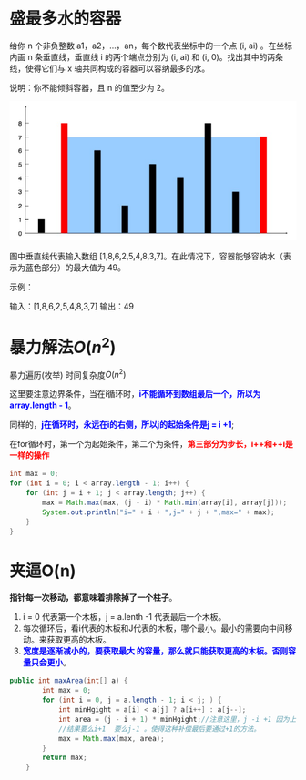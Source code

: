 # 盛最多水的容器

给你 n 个非负整数 a1，a2，...，an，每个数代表坐标中的一个点 (i, ai) 。在坐标内画 n 条垂直线，垂直线 i 的两个端点分别为 (i, ai) 和 (i, 0)。找出其中的两条线，使得它们与 x 轴共同构成的容器可以容纳最多的水。

说明：你不能倾斜容器，且 n 的值至少为 2。

![image-20200614120513143](image/image-20200614120513143.png)

图中垂直线代表输入数组 [1,8,6,2,5,4,8,3,7]。在此情况下，容器能够容纳水（表示为蓝色部分）的最大值为 49。

 

示例：

输入：[1,8,6,2,5,4,8,3,7]
输出：49



# 暴力解法$O(n^2)$

暴力遍历(枚举) 时间复杂度$O(n^2)$



这里要注意边界条件，当在i循环时，<strong style="color:blue;">i不能循环到数组最后一个，所以为 array.length - 1</strong>。

同样的，<strong style="color:blue;">j在循环时，永远在i的右侧，所以j的起始条件是j  = i +1</strong>; 

在for循环时，第一个为起始条件，第二个为条件，<strong style="color:red;">第三部分为步长，i++和++i是一样的操作</strong>

```java
int max = 0;
for (int i = 0; i < array.length - 1; i++) {
    for (int j = i + 1; j < array.length; j++) {
        max = Math.max(max, (j - i) * Math.min(array[i], array[j]));
        System.out.println("i=" + i + ",j=" + j + ",max=" + max);
    }
}
```

# 夹逼O(n)

**指针每一次移动，都意味着排除掉了一个柱子**。

1. i = 0 代表第一个木板，j = a.lenth -1 代表最后一个木板。
2. 每次循环后，看i代表的木板和J代表的木板，哪个最小。最小的需要向中间移动。来获取更高的木板。
3. <strong style="color:blue;">宽度是逐渐减小的，要获取最大 的容量，那么就只能获取更高的木板。否则容量只会更小</strong>。



```java
public int maxArea(int[] a) {
        int max = 0;
        for (int i = 0, j = a.length - 1; i < j; ) {
            int minHgight = a[i] < a[j] ? a[i++] : a[j--];
            int area = (j - i + 1) * minHgight;//注意这里，j -i +1 因为上面一行的操作，使得产生的
            //结果要么i+1  要么j-1 。使得这种补偿最后要通过+1的方法。
            max = Math.max(max, area);
        }
        return max;
    }
```

